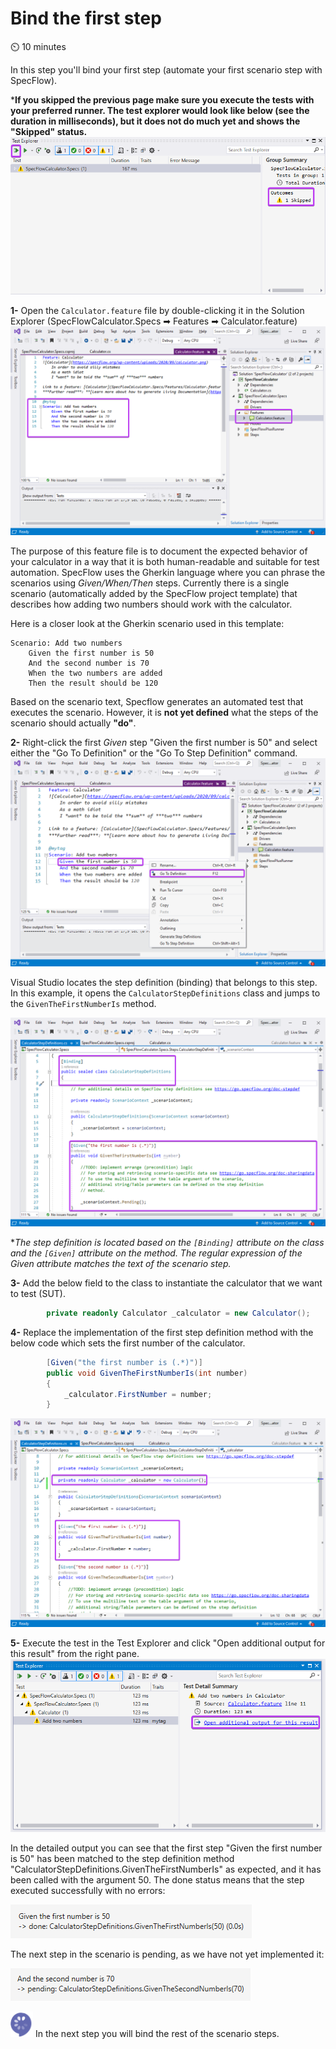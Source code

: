 Bind the first step
===============

⏲️ 10 minutes

In this step you'll bind your first step (automate your first scenario step with SpecFlow).

***If you skipped the previous page make sure you execute the tests with your preferred runner. The test explorer would look like below (see the duration in milliseconds), but it does not do much yet and shows the "Skipped" status.**  
![Add new SpecFlow project](../_static/step5/test_explorer_test_skippedv2.png)

**1-** Open the `Calculator.feature` file by double-clicking it in the Solution Explorer (SpecFlowCalculator.Specs ➡ Features ➡ Calculator.feature)
![Feautre File](../_static/step6/feature_file.png)

The purpose of this feature file is to document the expected behavior of your calculator in a way that it is both human-readable and suitable for test automation. SpecFlow uses the Gherkin language where you can phrase the scenarios using _Given/When/Then_ steps. Currently there is a single scenario (automatically added by the SpecFlow project template) that describes how adding two numbers should work with the calculator.

Here is a closer look at the Gherkin scenario used in this template:

``` Gherkin
Scenario: Add two numbers
    Given the first number is 50
    And the second number is 70
    When the two numbers are added
    Then the result should be 120
```

Based on the scenario text, Specflow generates an automated test that executes the scenario. However, it is **not yet defined** what the steps of the scenario should actually **"do"**.

**2-** Right-click the first _Given_ step "Given the first number is 50" and select either the "Go To Definition" or the "Go To Step Definition" command.  
![Go To Definition](../_static/step6/scenario_step_go_to_definitionv2.png)

Visual Studio locates the step definition (binding) that belongs to this step. In this example, it opens the `CalculatorStepDefinitions` class and jumps to the `GivenTheFirstNumberIs` method.  

![Given Step Binding](../_static/step6/given_step_bindingv2.png)

**The step definition is located based on the  `[Binding]` attribute on the class and the `[Given]` attribute on the method. The regular expression of the _Given_ attribute matches the text of the scenario step.*

**3-** Add the below field to the class to instantiate the calculator that we want to test (SUT).

``` c#
        private readonly Calculator _calculator = new Calculator();
```

**4-** Replace the implementation of the first step definition method with the below code which sets the first number of the calculator.

``` c#
        [Given("the first number is (.*)")]
        public void GivenTheFirstNumberIs(int number)
        {
            _calculator.FirstNumber = number;
        }
```

![Test Explorer](../_static/step6/firststep_code.png)

**5-** Execute the test in the Test Explorer and click "Open additional output for this result" from the right pane.  
![Test Explorer](../_static/step6/test_explorerv2.png)

In the detailed output you can see that the first step "Given the first number is 50" has been matched to the step definition method "CalculatorStepDefinitions.GivenTheFirstNumberIs" as expected, and it has been called with the argument 50. The done status means that the step executed successfully with no errors:

![Done Step Result](../_static/step6/done_step_result.png)

The next step in the scenario is pending, as we have not yet implemented it:

![Pending Step Result](../_static/step6/pending_step_result.png)

![Specflow logo](../_static/step1/specflow_logo.png) In the next step you will bind the rest of the scenario steps.
